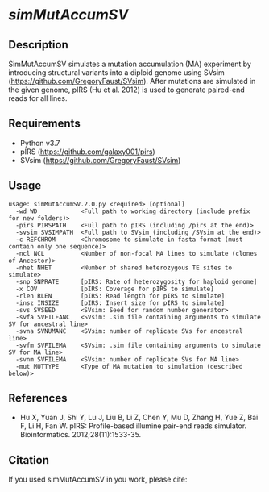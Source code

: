 # *simMutAccumSV*

## Description
SimMutAccumSV simulates a mutation accumulation (MA) experiment by introducing structural variants into a diploid genome using SVsim (https://github.com/GregoryFaust/SVsim). After mutations are simulated in the given genome, pIRS (Hu et al. 2012) is used to generate paired-end reads for all lines.

## Requirements
- Python v3.7
- pIRS (https://github.com/galaxy001/pirs)
- SVsim (https://github.com/GregoryFaust/SVsim)


## Usage

```
usage: simMutAccumSV.2.0.py <required> [optional] 
  -wd WD            <Full path to working directory (include prefix for new folders)>
  -pirs PIRSPATH    <Full path to pIRS (including /pirs at the end)>
  -svsim SVSIMPATH  <Full path to SVsim (including /SVsim at the end)>
  -c REFCHROM       <Chromosome to simulate in fasta format (must contain only one sequence)>
  -ncl NCL          <Number of non-focal MA lines to simulate (clones of Ancestor)>
  -nhet NHET        <Number of shared heterozygous TE sites to simulate>
  -snp SNPRATE      [pIRS: Rate of heterozygosity for haploid genome]
  -x COV            [pIRS: Coverage for pIRS to simulate]
  -rlen RLEN        [pIRS: Read length for pIRS to simulate]
  -insz INSIZE      [pIRS: Insert size for pIRS to simulate]
  -svs SVSEED       <SVsim: Seed for random number generator>
  -svfa SVFILEANC   <SVsim: .sim file containing arguments to simulate SV for ancestral line>
  -svna SVNUMANC    <SVsim: number of replicate SVs for ancestral line>
  -svfm SVFILEMA    <SVsim: .sim file containing arguments to simulate SV for MA line>
  -svnm SVFILEMA    <SVsim: number of replicate SVs for MA line>
  -mut MUTTYPE      <Type of MA mutation to simulation (described below)> 

```


## References
- Hu X, Yuan J, Shi Y, Lu J, Liu B, Li Z, Chen Y, Mu D, Zhang H, Yue Z, Bai F, Li H, Fan W. pIRS: Profile-based illumine pair-end reads simulator. Bioinformatics. 2012;28(11):1533-35.

## Citation
If you used simMutAccumSV in you work, please cite:
